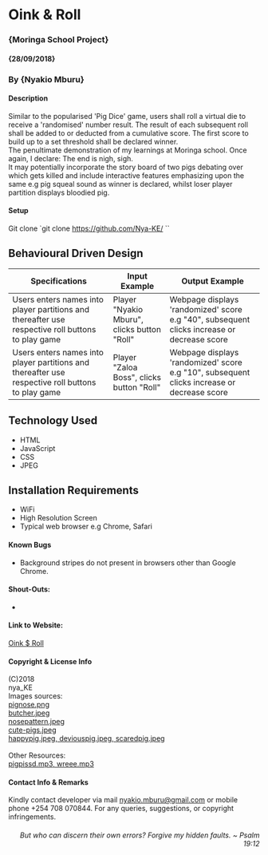 # Oink & Roll
### {Moringa School Project}
#### {28/09/2018}
### By {Nyakio Mburu}

#### Description
Similar to the popularised 'Pig Dice' game, users shall roll a virtual die to receive a 'randomised' number result. The result of each subsequent roll shall be added to or deducted from a cumulative score. The first score to build up to a set threshold shall be declared winner. <br>
The penultimate demonstration of my learnings at Moringa school. Once again, I declare: The end is nigh, sigh.<br>
It may potentially incorporate the story board of two pigs debating over which gets killed and include interactive features emphasizing upon the same e.g pig squeal sound as winner is declared, whilst loser player partition displays bloodied pig.
<br>
#### Setup
Git clone
`git clone https://github.com/Nya-KE/<insert>
``
## Behavioural Driven Design
|Specifications|Input Example|Output Example|
|--------------|-------------|--------------|
|Users enters names into player partitions and thereafter use respective roll buttons to play game | Player "Nyakio Mburu", clicks button "Roll" |Webpage displays 'randomized' score e.g "40", subsequent clicks increase or decrease score|
|Users enters names into player partitions and thereafter use respective roll buttons to play game | Player "Zaloa Boss", clicks button "Roll" |Webpage displays 'randomized' score e.g "10", subsequent clicks increase or decrease score|

## Technology Used
* HTML
* JavaScript
* CSS
* JPEG

## Installation Requirements
* WiFi
* High Resolution Screen
* Typical web browser e.g  Chrome, Safari

#### Known Bugs
* Background stripes do not present in browsers other than Google Chrome.

#### Shout-Outs:
*

#### Link to Website:
[Oink $ Roll](https://nya-ke.github.io/Oink-Roll/)

#### Copyright & License Info
(C)2018 <br>
nya_KE <br>
Images sources:<br>
[pignose.png](https://ubisafe.org/images/nose-vector-svg-2.png)<br>
[butcher.jpeg](https://www.vectorstock.com/royalty-free-vector/butcher-cutter-worker-meat-cleaver-knife-retro-vector-967060)<br>
[nosepattern.jpeg](https://www.deviantart.com/blood-soaked/art/Pig-Nose-Wallpaper-651766818)<br>
[cute-pigs.jpeg](https://i.pinimg.com/originals/12/0a/09/120a098163e82c22062bf9b4bfc9a168.jpg)<br>
[happypig.jpeg, deviouspig.jpeg, scaredpig.jpeg](https://www.vectorstock.com/royalty-free-vector/set-of-cute-pig-characters-set-5-vector-17806789?utm_source=Pinterest&utm_medium=VectorStock+Social+Share&utm_campaign=Vector+Social+Share&utm_content=Set+of+cute+pig+characters+set+5)<br>
[]()<br>
Other Resources:<br>
[pigpissd.mp3, wreee.mp3](https://www.freesoundeffects.com/free-sounds/pigs-10067/)<br>

#### Contact Info & Remarks
Kindly contact developer via mail nyakio.mburu@gmail.com or mobile phone +254 708 070844. For any queries, suggestions, or copyright infringements.<br>


###### <p style='text-align: right;'> But who can discern their own errors? Forgive my hidden faults. ~ Psalm 19:12 </p>
